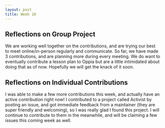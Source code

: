 ```yaml
---
layout: post
title: Week 10
---
```


## Reflections on Group Project

We are working well together on the contributions, and are trying our best to meet online/in-person regularly and communicate. So far, we have made 3 contributions, and are planning more during every meeting. We do want to eventually contribute a lesson plan to Oppia but are a little intimidated about doing that as of now. Hopefully we will get the knack of it soon. 
<!--more-->


## Reflections on Individual Contributions

I was able to make a few more contributions this week, and actually have an active contribution right now! I contributed to a project called Activist by posting an issue, and got immediate feedback from a maintainer (they are super friendly and welcoming), so I was really glad I found this project. I will continue to contribute to them in the meanwhile, and will be claiming a few issues this coming week as well. 
